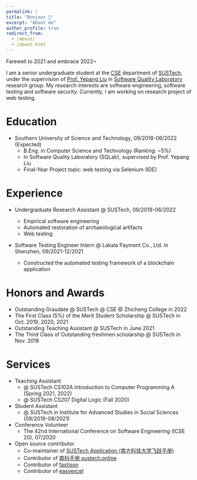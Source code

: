 ```yaml
---
permalink: /
title: "Bonjour 👋"
excerpt: "About me"
author_profile: true
redirect_from:
  - /about/
  - /about.html
---
```


Farewell to 2021 and embrace 2022~


I am a senior undergraduate student at the [CSE](http://cse.sustech.edu.cn) department of [SUSTech](https://www.sustech.edu.cn), under the supervision of [Prof. Yepang Liu](https://yepangliu.github.io) in [Software Quality Laboratory](https://sqlab-sustech.github.io) research group. My research interests are software engineering, software testing and software security. Currently, I am working on research project of web testing.

# Education

- Southern University of Science and Technology, 09/2018-06/2022 (Expected)
  - B.Eng. in Computer Science and Technology (Ranking: ~5%)
  - In Software Quality Laboratory (SQLab), supervised by Prof. Yepang Liu
  - Final-Year Project topic: web testing via Selenium (IDE)

# Experience

- Undergraduate Research Assistant @ SUSTech, 09/2019-06/2022
  - Empirical software engineering
  - Automated restoration of archaeological artifacts
  - Web testing

- Software Testing Engineer Intern @ Lakala Payment Co., Ltd. in Shenzhen, 09/2021-12/2021
  - Constructed the automated testing framework of a blockchain application

# Honors and Awards

- Outstanding Graudate @ SUSTech @ CSE @ Zhicheng College in 2022
- The First Class (5%) of the Merit Student Scholarship @ SUSTech in Oct. 2019, 2020, 2021
- Outstanding Teaching Assistant @ SUSTech in June 2021
- The Third Class of Outstanding freshmen scholarship @ SUSTech in Nov. 2018

# Services

- Teaching Assistant
  - @ SUSTech CS102A Introduction to Computer Programming A (Spring 2021, 2022)
  - @ SUSTech CS207 Digital Logic (Fall 2020)
- Student Assistant
  - @ SUSTech in Institute for Advanced Studies in Social Sciences (09/2019-08/2021)
- Conference Volunteer
  - The 42nd International Conference on Software Engineering (ICSE 20), 07/2020
- Open source contributor
  - Co-maintainer of [SUSTech Application (南方科技大学飞跃手册)](https://sustech-application.com)
  - Contributor of [南科手册 sustech.online](https://sustech.online)
  - Contributor of [fastjson](https://github.com/alibaba/fastjson)
  - Contributor of [easyexcel](https://github.com/alibaba/easyexcel)